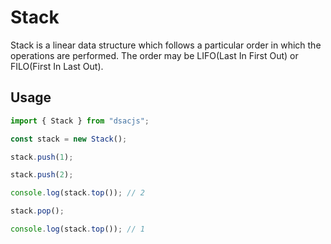 # Stack

Stack is a linear data structure which follows a particular order in which the operations are performed. The order may be LIFO(Last In First Out) or FILO(First In Last Out).

## Usage

```js
import { Stack } from "dsacjs";

const stack = new Stack();

stack.push(1);

stack.push(2);

console.log(stack.top()); // 2

stack.pop();

console.log(stack.top()); // 1
```
